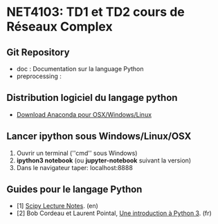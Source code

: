 # NET4103: TD1 et TD2 cours de Réseaux Complex 

## Git Repository
* doc : Documentation sur la language Python
* preprocessing : 


## Distribution logiciel du langage python
* [Download Anaconda pour OSX/Windows/Linux](https://www.continuum.io/downloads)

## Lancer ipython sous Windows/Linux/OSX
1. Ouvrir un terminal (''cmd'' sous Windows)
2. **ipython3 notebook** (ou **jupyter-notebook** suivant la version)
3. Dans le navigateur taper: localhost:8888

## Guides pour le langage Python
* [1] [Scipy Lecture Notes](http://www.scipy-lectures.org/). (en)
* [2] Bob Cordeau et Laurent Pointal, [Une introduction à Python 3](http://hebergement.u-psud.fr/iut-orsay/Pedagogie/MPHY/Python/courspython3.pdf). (fr)
